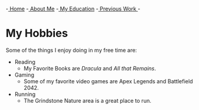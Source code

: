 -[ Home](readMe.md)
-[ About Me](myInformation.md)
-[ My Education](myEducation.md)
-[ Previous Work ](myWork.md)-

# **My Hobbies**

Some of the things I enjoy doing in my free time are:
* Reading
  * My Favorite Books are *Dracula* and *All that Remains*.
* Gaming
  * Some of my favorite video games are Apex Legends and Battlefield 2042.
* Running
  * The Grindstone Nature area is a great place to run.